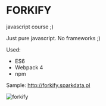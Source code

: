 # FORKIFY

javascript course ;)

Just pure javascript. No frameworks ;)

Used:
  * ES6
  * Webpack 4
  * npm

Sample:
http://forkify.sparkdata.pl

![forkify](https://user-images.githubusercontent.com/9487450/43996059-fcfd8b64-9dba-11e8-9cd1-90623808b860.PNG)

